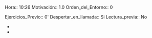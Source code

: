 Hora:: 10:26
Motivación:: 1.0
Orden_del_Entorno:: 0

Ejercicios_Previo:: 0'
Despertar_en_llamada:: Si
Lectura_previa:: No

-
-